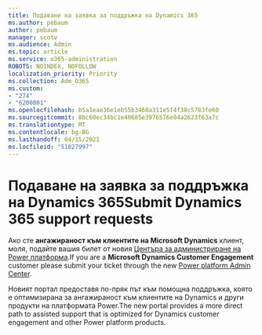 ```yaml
---
title: Подаване на заявка за поддръжка на Dynamics 365
ms.author: pebaum
author: pebaum
manager: scotv
ms.audience: Admin
ms.topic: article
ms.service: o365-administration
ROBOTS: NOINDEX, NOFOLLOW
localization_priority: Priority
ms.collection: Adm_O365
ms.custom:
- "274"
- "6200001"
ms.openlocfilehash: b5a1eae36e1eb55b3460a311e5f4f38c5783fe60
ms.sourcegitcommit: 8bc60ec34bc1e40685e3976576e04a2623f63a7c
ms.translationtype: MT
ms.contentlocale: bg-BG
ms.lasthandoff: 04/15/2021
ms.locfileid: "51827997"
---
```

# <a name="submit-dynamics-365-support-requests"></a><span data-ttu-id="06b67-102">Подаване на заявка за поддръжка на Dynamics 365</span><span class="sxs-lookup"><span data-stu-id="06b67-102">Submit Dynamics 365 support requests</span></span>

<span data-ttu-id="06b67-103">Ако сте **ангажираност към клиентите на Microsoft Dynamics** клиент, моля, подайте вашия билет от новия [Центъра за администриране на Power платформа](https://admin.powerplatform.microsoft.com/?ref=officemodern).</span><span class="sxs-lookup"><span data-stu-id="06b67-103">If you are a **Microsoft Dynamics Customer Engagement** customer please submit your ticket through the new [Power platform Admin Center](https://admin.powerplatform.microsoft.com/?ref=officemodern).</span></span>
  
<span data-ttu-id="06b67-104">Новият портал предоставя по-пряк път към помощна поддръжка, която е оптимизирана за ангажираност към клиентите на Dynamics и други продукти на платформата Power.</span><span class="sxs-lookup"><span data-stu-id="06b67-104">The new portal provides a more direct path to assisted support that is optimized for Dynamics customer engagement and other Power platform products.</span></span>
  